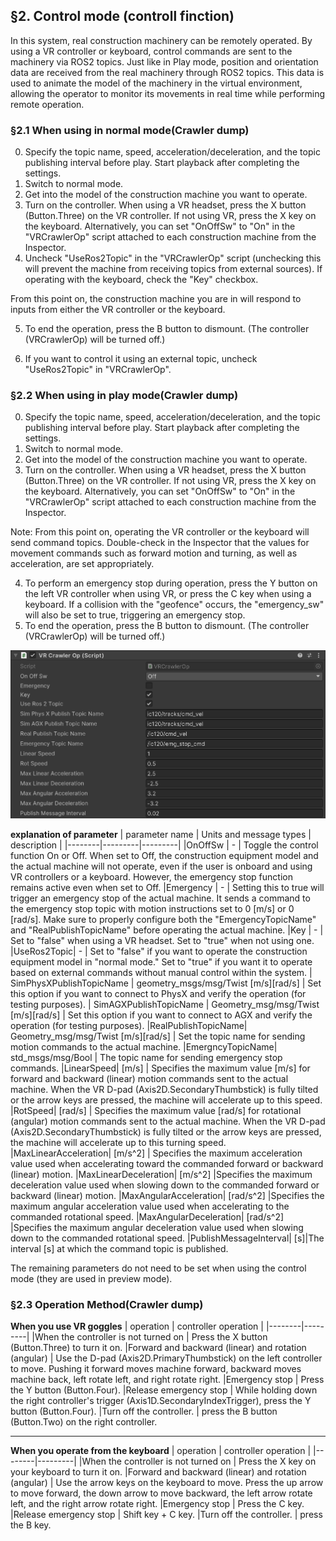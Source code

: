 

## §2. Control mode (controll finction)
In this system, real construction machinery can be remotely operated. By using a VR controller or keyboard, control commands are sent to the machinery via ROS2 topics. Just like in Play mode, position and orientation data are received from the real machinery through ROS2 topics. This data is used to animate the model of the machinery in the virtual environment, allowing the operator to monitor its movements in real time while performing remote operation.


### §2.1 When using in normal mode(Crawler dump)
0. Specify the topic name, speed, acceleration/deceleration, and the topic publishing interval before play. Start playback after completing the settings.
1. Switch to normal mode. 
2. Get into the model of the construction machine you want to operate. 
3. Turn on the controller. When using a VR headset, press the X button (Button.Three) on the VR controller. If not using VR, press the X key on the keyboard. Alternatively, you can set "OnOffSw" to "On" in the "VRCrawlerOp" script attached to each construction machine from the Inspector. 
4. Uncheck "UseRos2Topic" in the "VRCrawlerOp" script (unchecking this will prevent the machine from receiving topics from external sources). If operating with the keyboard, check the "Key" checkbox. 

From this point on, the construction machine you are in will respond to inputs from either the VR controller or the keyboard.

5. To end the operation, press the B button to dismount. (The controller (VRCrawlerOp) will be turned off.)

6. If you want to control it using an external topic, uncheck "UseRos2Topic" in "VRCrawlerOp".



### §2.2 When using in play mode(Crawler dump)
0. Specify the topic name, speed, acceleration/deceleration, and the topic publishing interval before play. Start playback after completing the settings.
1. Switch to normal mode. 
2. Get into the model of the construction machine you want to operate. 
3. Turn on the controller. When using a VR headset, press the X button (Button.Three) on the VR controller. If not using VR, press the X key on the keyboard. Alternatively, you can set "OnOffSw" to "On" in the "VRCrawlerOp" script attached to each construction machine from the Inspector. 

Note: From this point on, operating the VR controller or the keyboard will send command topics. Double-check in the Inspector that the values for movement commands such as forward motion and turning, as well as acceleration, are set appropriately.

4. To perform an emergency stop during operation, press the Y button on the left VR controller when using VR, or press the C key when using a keyboard. If a collision with the "geofence" occurs, the "emergency_sw" will also be set to true, triggering an emergency stop.
5. To end the operation, press the B button to dismount. (The controller (VRCrawlerOp) will be turned off.)


![](docs/OperaSimVR/VRCrawlerOp.png)

**explanation of parameter**
| parameter name | Units and message types | description |
|--------|---------|---------|
|OnOffSw | - |  Toggle the control function On or Off. When set to Off, the construction equipment model and the actual machine will not operate, even if the user is onboard and using VR controllers or a keyboard. However, the emergency stop function remains active even when set to Off.
|Emergency | - | Setting this to true will trigger an emergency stop of the actual machine. It sends a command to the emergency stop topic with motion instructions set to 0 [m/s] or 0 [rad/s]. Make sure to properly configure both the "EmergencyTopicName" and "RealPublishTopicName" before operating the actual machine.
|Key | - | Set to "false" when using a VR headset. Set to "true" when not using one.
|UseRos2Topic| - | Set to "false" if you want to operate the construction equipment model in "normal mode." Set to "true" if you want it to operate based on external commands without manual control within the system.
| SimPhysXPublishTopicName | geometry_msgs/msg/Twist [m/s][rad/s] | Set this option if you want to connect to PhysX and verify the operation (for testing purposes).
| SimAGXPublishTopicName | Geometry_msg/msg/Twist [m/s][rad/s] | Set this option if you want to connect to AGX and verify the operation (for testing purposes).
|RealPublishTopicName| Geometry_msg/msg/Twist [m/s][rad/s] | Set the topic name for sending motion commands to the actual machine.
|EmergncyTopicName| std_msgs/msg/Bool | The topic name for sending emergency stop commands.
|LinearSpeed| [m/s] | Specifies the maximum value [m/s] for forward and backward (linear) motion commands sent to the actual machine. When the VR D-pad (Axis2D.SecondaryThumbstick) is fully tilted or the arrow keys are pressed, the machine will accelerate up to this speed.
|RotSpeed| [rad/s] | Specifies the maximum value [rad/s] for rotational (angular) motion commands sent to the actual machine. When the VR D-pad (Axis2D.SecondaryThumbstick) is fully tilted or the arrow keys are pressed, the machine will accelerate up to this turning speed.
|MaxLinearAcceleration| [m/s^2] | Specifies the maximum acceleration value used when accelerating toward the commanded forward or backward (linear) motion.
|MaxLinearDeceleration| [m/s^2] |Specifies the maximum deceleration value used when slowing down to the commanded forward or backward (linear) motion.
|MaxAngularAcceleration| [rad/s^2] |Specifies the maximum angular acceleration value used when accelerating to the commanded rotational speed.
|MaxAngularDeceleration| [rad/s^2] |Specifies the maximum angular deceleration value used when slowing down to the commanded rotational speed.
|PublishMessageInterval| [s]|The interval [s] at which the command topic is published.

The remaining parameters do not need to be set when using the control mode (they are used in preview mode).


### §2.3 Operation Method(Crawler dump)
**When you use VR goggles**
| operation | controller operation |
|--------|---------|
|When the controller is not turned on | Press the X button (Button.Three) to turn it on.
|Forward and backward (linear) and rotation (angular) | Use the D-pad (Axis2D.PrimaryThumbstick) on the left controller to move. Pushing it forward moves machine forward, backward moves machine back, left rotate left, and right rotate right.
|Emergency stop | Press the Y button (Button.Four).
|Release emergency stop | While holding down the right controller's trigger (Axis1D.SecondaryIndexTrigger), press the Y button (Button.Four).
|Turn off the controller. | press the B button (Button.Two) on the right controller.


----


**When you  operate from the keyboard**
| operation | controller operation |
|--------|---------|
|When the controller is not turned on | Press the X key on your keyboard to turn it on.
|Forward and backward (linear) and rotation (angular) | Use the arrow keys on the keyboard to move. Press the up arrow to move forward, the down arrow to move backward, the left arrow rotate left, and the right arrow rotate right.
|Emergency stop | Press the C key.
|Release emergency stop | Shift key + C key.
|Turn off the controller. | press the B key.





